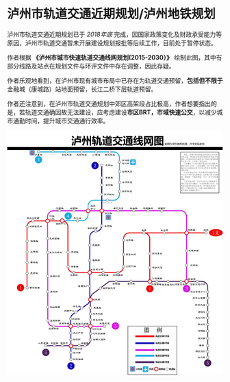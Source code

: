 # 泸州市轨道交通近期规划/泸州地铁规划



泸州市轨道交通近期规划已于 *2018年底* 完成，因国家政策变化及财政承受能力等原因，泸州市轨道交通暂未开展建设规划报批等后续工作，目前处于暂停状态。



作者根据 **《泸州市城市快速轨道交通线网规划(2015-2030）》** 绘制此图，其中有部分线路及站点在规划文件与环评文件中存在调整，因此存疑。



作者乐观地看到，在泸州市现有城市布局中已存在为轨道交通预留，**包括但不限于**金融城（康城路）站地面预留，长江二桥下层轨道预留。



作者还注意到，在泸州市轨道交通规划中郊区高架段占比极高，作者想要指出的是，若轨道交通确因故无法建设，应考虑建设**市区BRT，市域快速公交**，以减少城市通勤时间，提升城市交通通行效率。



![](泸州轨道交通第二版.png)

